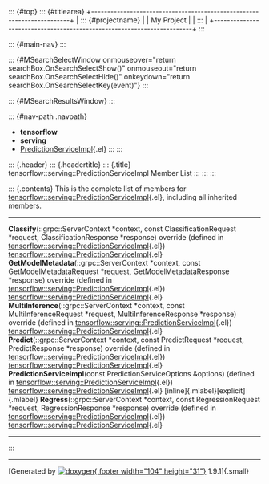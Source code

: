 ::: {#top}
::: {#titlearea}
+-----------------------------------------------------------------------+
| ::: {#projectname}                                                    |
| My Project                                                            |
| :::                                                                   |
+-----------------------------------------------------------------------+
:::

::: {#main-nav}
:::

::: {#MSearchSelectWindow onmouseover="return searchBox.OnSearchSelectShow()" onmouseout="return searchBox.OnSearchSelectHide()" onkeydown="return searchBox.OnSearchSelectKey(event)"}
:::

::: {#MSearchResultsWindow}
:::

::: {#nav-path .navpath}
-   **tensorflow**
-   **serving**
-   [PredictionServiceImpl](classtensorflow_1_1serving_1_1PredictionServiceImpl.html){.el}
:::
:::

::: {.header}
::: {.headertitle}
::: {.title}
tensorflow::serving::PredictionServiceImpl Member List
:::
:::
:::

::: {.contents}
This is the complete list of members for
[tensorflow::serving::PredictionServiceImpl](classtensorflow_1_1serving_1_1PredictionServiceImpl.html){.el},
including all inherited members.

  ----------------------------------------------------------------------------------------------------------------------------------------------------------------------------------------------------------------------------------------------------------------------- ------------------------------------------------------------------------------------------------------------- --------------------------------------
  **Classify**(::grpc::ServerContext \*context, const ClassificationRequest \*request, ClassificationResponse \*response) override (defined in [tensorflow::serving::PredictionServiceImpl](classtensorflow_1_1serving_1_1PredictionServiceImpl.html){.el})               [tensorflow::serving::PredictionServiceImpl](classtensorflow_1_1serving_1_1PredictionServiceImpl.html){.el}   
  **GetModelMetadata**(::grpc::ServerContext \*context, const GetModelMetadataRequest \*request, GetModelMetadataResponse \*response) override (defined in [tensorflow::serving::PredictionServiceImpl](classtensorflow_1_1serving_1_1PredictionServiceImpl.html){.el})   [tensorflow::serving::PredictionServiceImpl](classtensorflow_1_1serving_1_1PredictionServiceImpl.html){.el}   
  **MultiInference**(::grpc::ServerContext \*context, const MultiInferenceRequest \*request, MultiInferenceResponse \*response) override (defined in [tensorflow::serving::PredictionServiceImpl](classtensorflow_1_1serving_1_1PredictionServiceImpl.html){.el})         [tensorflow::serving::PredictionServiceImpl](classtensorflow_1_1serving_1_1PredictionServiceImpl.html){.el}   
  **Predict**(::grpc::ServerContext \*context, const PredictRequest \*request, PredictResponse \*response) override (defined in [tensorflow::serving::PredictionServiceImpl](classtensorflow_1_1serving_1_1PredictionServiceImpl.html){.el})                              [tensorflow::serving::PredictionServiceImpl](classtensorflow_1_1serving_1_1PredictionServiceImpl.html){.el}   
  **PredictionServiceImpl**(const PredictionServiceOptions &options) (defined in [tensorflow::serving::PredictionServiceImpl](classtensorflow_1_1serving_1_1PredictionServiceImpl.html){.el})                                                                             [tensorflow::serving::PredictionServiceImpl](classtensorflow_1_1serving_1_1PredictionServiceImpl.html){.el}   [inline]{.mlabel}[explicit]{.mlabel}
  **Regress**(::grpc::ServerContext \*context, const RegressionRequest \*request, RegressionResponse \*response) override (defined in [tensorflow::serving::PredictionServiceImpl](classtensorflow_1_1serving_1_1PredictionServiceImpl.html){.el})                        [tensorflow::serving::PredictionServiceImpl](classtensorflow_1_1serving_1_1PredictionServiceImpl.html){.el}   
  ----------------------------------------------------------------------------------------------------------------------------------------------------------------------------------------------------------------------------------------------------------------------- ------------------------------------------------------------------------------------------------------------- --------------------------------------
:::

------------------------------------------------------------------------

[Generated by [![doxygen](doxygen.svg){.footer width="104"
height="31"}](https://www.doxygen.org/index.html) 1.9.1]{.small}
